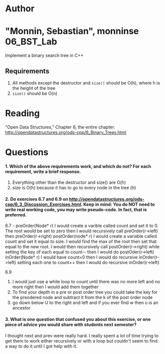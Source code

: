 Author
==========
"Monnin, Sebastian", monninse
06_BST_Lab
==============

Implement a binary search tree in C++

Requirements
------------

1. All methods except the destructor and `size()` should be O(h), where h is the height of the tree
2. `size()` should be O(n)

Reading
=======
"Open Data Structures," Chapter 6, the entire chapter. http://opendatastructures.org/ods-cpp/6_Binary_Trees.html

Questions
=========

#### 1. Which of the above requirements work, and which do not? For each requirement, write a brief response.

1. Everything other than the destructor and size() are O(h)
2. size is O(h) because it has to go to every node in the tree (h)

#### 2. Do exercises 6.7 and 6.9 on http://opendatastructures.org/ods-cpp/6_3_Discussion_Exercises.html. Keep in mind: You do NOT need to write real working code, you may write pseudo-code. In fact, that is preferred.

6.7 - preOrder(Node* r) I would create a varible called count and set it to 0. The root would be set to zero then I would recursively call preOrder(r->left) then preOrder(r->right)
      postOrder(node* r)  I would create a variable called count and set it equal to size. I would find the max of the root then set that equal to the new root. I would then recursively call postOrder(r->right) while setting the key of each equal to count-- then I would do postOder(r->left) 
      inOrder(Node* r) I would have count=0 then I would do recursive inOrder(r->left) setting each one to count++ then I would do recursive inOrder(r->left)
      
6.9 
1. I would just use a while loop to count until there was no more left and no more right then I would add them together
2. To find your depth in a pre or post order tree you could take the key for the preodered node and subtract it from the k of the post order node
3. go down below U to the right and left and if you ever find w then u is an ancestor
#### 3. What is one question that confused you about this exercise, or one piece of advice you would share with students next semester?

I thought next and prev were really hard. I really spent a lot of time trying to get them to work either recursively or with a loop but couldn't seem to find a way to do it until I got help with it.
